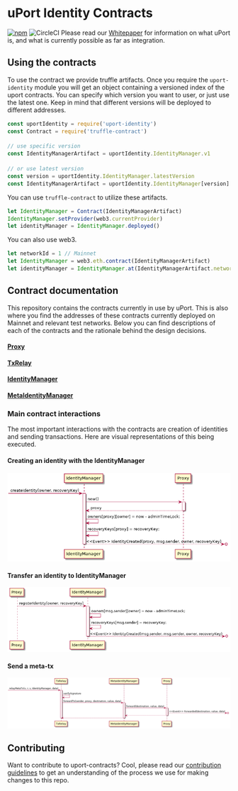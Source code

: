 # uPort Identity Contracts
[![npm](https://img.shields.io/npm/v/npm.svg)](https://www.npmjs.com/package/uport-identity)
![CircleCI](https://img.shields.io/circleci/project/github/uport-project/uport-identity.svg)
<coverage>
Please read our [Whitepaper](http://whitepaper.uport.me) for information on what uPort is, and what is currently possible as far as integration.

<contract-deployments>

## Using the contracts
To use the contract we provide truffle artifacts. Once you require the `uport-identity` module you will get an object containing a versioned index of the uport contracts. You can specify which version you want to user, or just use the latest one. Keep in mind that different versions will be deployed to different addresses.
```javascript
const uportIdentity = require('uport-identity')
const Contract = require('truffle-contract')

// use specific version
const IdentityManagerArtifact = uportIdentity.IdentityManager.v1

// or use latest version
const version = uportIdentity.IdentityManager.latestVersion
const IdentityManagerArtifact = uportIdentity.IdentityManager[version]
```

 You can use `truffle-contract` to utilize these artifacts.
```javascript
let IdentityManager = Contract(IdentityManagerArtifact)
IdentityManager.setProvider(web3.currentProvider)
let identityManager = IdentityManager.deployed()
```
You can also use web3.
```javascript
let networkId = 1 // Mainnet
let IdentityManager = web3.eth.contract(IdentityManagerArtifact)
let identityManager = IdentityManager.at(IdentityManagerArtifact.networks[networkId].address)
```

## Contract documentation
This repository contains the contracts currently in use by uPort. This is also where you find the addresses of these contracts currently deployed on Mainnet and relevant test networks. Below you can find descriptions of each of the contracts and the rationale behind the design decisions.

#### [Proxy](./docs/proxy.md)
#### [TxRelay](./docs/txRelay.md)
#### [IdentityManager](./docs/identityManager.md)
#### [MetaIdentityManager](./docs/metaIdentityManager.md)

### Main contract interactions
The most important interactions with the contracts are creation of identities and sending transactions. Here are visual representations of this being executed.

#### Creating an identity with the IdentityManager
![identity creation](./diagrams/create-identity.seq.png)

#### Transfer an identity to IdentityManager
![register identity](./diagrams/register-identity.seq.png)

#### Send a meta-tx
![meta-tx](./diagrams/send-tx.seq.png)

## Contributing
Want to contribute to uport-contracts? Cool, please read our [contribution guidelines](./CONTRIBUTING.md) to get an understanding of the process we use for making changes to this repo.
